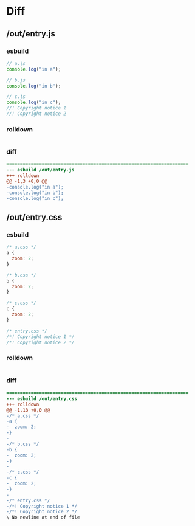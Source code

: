 # Diff
## /out/entry.js
### esbuild
```js
// a.js
console.log("in a");

// b.js
console.log("in b");

// c.js
console.log("in c");
//! Copyright notice 1
//! Copyright notice 2
```
### rolldown
```js

```
### diff
```diff
===================================================================
--- esbuild	/out/entry.js
+++ rolldown	
@@ -1,3 +0,0 @@
-console.log("in a");
-console.log("in b");
-console.log("in c");

```
## /out/entry.css
### esbuild
```js
/* a.css */
a {
  zoom: 2;
}

/* b.css */
b {
  zoom: 2;
}

/* c.css */
c {
  zoom: 2;
}

/* entry.css */
/*! Copyright notice 1 */
/*! Copyright notice 2 */
```
### rolldown
```js

```
### diff
```diff
===================================================================
--- esbuild	/out/entry.css
+++ rolldown	
@@ -1,18 +0,0 @@
-/* a.css */
-a {
-  zoom: 2;
-}
-
-/* b.css */
-b {
-  zoom: 2;
-}
-
-/* c.css */
-c {
-  zoom: 2;
-}
-
-/* entry.css */
-/*! Copyright notice 1 */
-/*! Copyright notice 2 */
\ No newline at end of file

```
